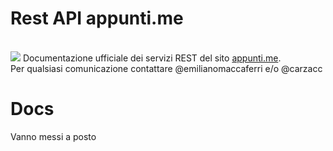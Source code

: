 # Rest API appunti.me 
<br>
<img  src="https://www.code-inspector.com/project/15423/status/svg">
Documentazione ufficiale dei servizi REST del sito <a href="https://appunti.me">appunti.me</a>.<br>
Per qualsiasi comunicazione contattare @emilianomaccaferri e/o @carzacc

# Docs
Vanno messi a posto
